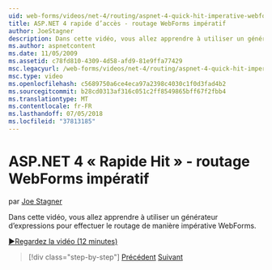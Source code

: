 ```yaml
---
uid: web-forms/videos/net-4/routing/aspnet-4-quick-hit-imperative-webforms-routing
title: ASP.NET 4 rapide d’accès - routage WebForms impératif
author: JoeStagner
description: Dans cette vidéo, vous allez apprendre à utiliser un générateur d’expressions pour effectuer le routage de manière impérative WebForms.
ms.author: aspnetcontent
ms.date: 11/05/2009
ms.assetid: c78fd810-4309-4d58-afd9-81e9ffa77429
msc.legacyurl: /web-forms/videos/net-4/routing/aspnet-4-quick-hit-imperative-webforms-routing
msc.type: video
ms.openlocfilehash: c5689750a6ce4eca97a2398c4030c1f0d3fad4b2
ms.sourcegitcommit: b28cd0313af316c051c2ff8549865bff67f2fbb4
ms.translationtype: MT
ms.contentlocale: fr-FR
ms.lasthandoff: 07/05/2018
ms.locfileid: "37813185"
---
```

<a name="aspnet-4-quick-hit---imperative-webforms-routing"></a>ASP.NET 4 « Rapide Hit » - routage WebForms impératif
====================
par [Joe Stagner](https://github.com/JoeStagner)

Dans cette vidéo, vous allez apprendre à utiliser un générateur d’expressions pour effectuer le routage de manière impérative WebForms. 

[&#9654;Regardez la vidéo (12 minutes)](https://channel9.msdn.com/Blogs/ASP-NET-Site-Videos/aspnet-4-quick-hit-imperative-webforms-routing)

> [!div class="step-by-step"]
> [Précédent](aspnet-4-quick-hit-permanent-redirect.md)
> [Suivant](aspnet-4-quick-hit-declarative-webforms-routing.md)

